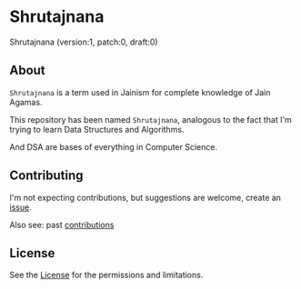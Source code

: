 [//]: # ( ------------------------------------------------------------------ {c)
[//]: # ( COPYRIGHT 2022 Dwij Bavisi <dwijbavisi@gmail.com>                  {c)
[//]: # ( Licensed under:                                                    {c)
[//]: # (     Taciturn Coder's `License to Hack` License                     {c)
[//]: # (     TC's L2H 1.0                                                   {c)
[//]: # ( A copy of the License may be obtained from:                        {c)
[//]: # (     https://TaciturnCoder.github.io/TCsL2H/legalcode/1.0           {c)
[//]: # ( See the License for the permissions and limitations.               {c)
[//]: # ( ------------------------------------------------------------------ {c)

# Shrutajnana
Shrutajnana (version:1, patch:0, draft:0)

## About
`Shrutajnana` is a term used in Jainism for complete knowledge of Jain Agamas.

This repository has been named `Shrutajnana`, analogous to the fact that I'm trying to learn Data Structures and Algorithms.

And DSA are bases of everything in Computer Science.

## Contributing
I'm not expecting contributions, but suggestions are welcome,
create an [issue](https://github.com/TaciturnCoder/Shrutajnana/issues/new).

Also see: past [contributions](Contributions.md)

## License
See the [License](License.md) for the permissions and limitations.
